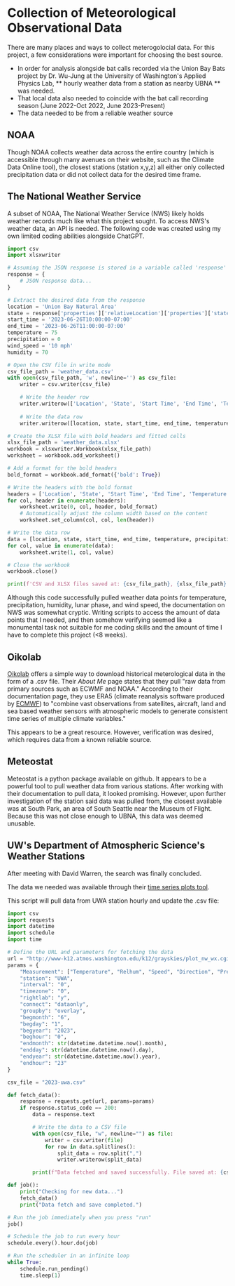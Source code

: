 # Collection of Meteorological Observational Data

There are many places and ways to collect meterogolocial data. For this project, a few considerations were 
important for choosing the best source. 
* In order for analysis alongside bat calls recorded via the Union Bay Bats project by Dr. Wu-Jung at the University of Washington's Applied Physics Lab, ** hourly weather data from a station as nearby UBNA ** was needed.
* That local data also needed to coincide with the bat call recording season (June 2022-Oct 2022, June 2023-Present)
* The data needed to be from a reliable weather source

## NOAA

Though NOAA collects weather data across the entire country (which is accessible through many avenues on their website, such as the Climate Data Online tool), 
the closest stations (station x,y,z) all either only collected precipitation data or did not collect data for the desired time frame. 

## The National Weather Service

A subset of NOAA, The National Weather Service (NWS) likely holds weather records much like what this project sought. 
To access NWS's weather data, an API is needed. The following code was created using my own limited coding abilities alongside ChatGPT. 
```python
import csv
import xlsxwriter

# Assuming the JSON response is stored in a variable called 'response'
response = {
    # JSON response data...
}

# Extract the desired data from the response
location = 'Union Bay Natural Area'
state = response['properties']['relativeLocation']['properties']['state']
start_time = '2023-06-26T10:00:00-07:00'
end_time = '2023-06-26T11:00:00-07:00'
temperature = 75
precipitation = 0
wind_speed = '10 mph'
humidity = 70

# Open the CSV file in write mode
csv_file_path = 'weather_data.csv'
with open(csv_file_path, 'w', newline='') as csv_file:
    writer = csv.writer(csv_file)

    # Write the header row
    writer.writerow(['Location', 'State', 'Start Time', 'End Time', 'Temperature', 'Precipitation', 'Wind Speed', 'Humidity'])
    
    # Write the data row
    writer.writerow([location, state, start_time, end_time, temperature, precipitation, wind_speed, humidity])

# Create the XLSX file with bold headers and fitted cells
xlsx_file_path = 'weather_data.xlsx'
workbook = xlsxwriter.Workbook(xlsx_file_path)
worksheet = workbook.add_worksheet()

# Add a format for the bold headers
bold_format = workbook.add_format({'bold': True})

# Write the headers with the bold format
headers = ['Location', 'State', 'Start Time', 'End Time', 'Temperature', 'Precipitation', 'Wind Speed', 'Humidity']
for col, header in enumerate(headers):
    worksheet.write(0, col, header, bold_format)
    # Automatically adjust the column width based on the content
    worksheet.set_column(col, col, len(header))

# Write the data row
data = [location, state, start_time, end_time, temperature, precipitation, wind_speed, humidity]
for col, value in enumerate(data):
    worksheet.write(1, col, value)

# Close the workbook
workbook.close()

print(f'CSV and XLSX files saved at: {csv_file_path}, {xlsx_file_path}')
```
Although this code successfully pulled weather data points for temperature, precipitation, humidity, lunar phase, and wind speed, the documentation on NWS was somewhat cryptic. 
Writing scripts to access the amount of data points that I needed, and then somehow verifying seemed like a monumental task not suitable for me coding skills and the amount of time I have to complete this project (<8 weeks). 

## Oikolab

[Oikolab](https://oikolab.com) offers a simple way to download historical meterological data in the form of a .csv file. Their *About Me* page states that
they pull "raw data from primary sources such as ECWMF and NOAA."
According to their documentation page, they use ERA5 (climate reanalysis software produced by [ECMWF](https://climate.copernicus.eu/climate-reanalysis))
to "combine vast observations from satellites, aircraft, land and sea based weather sensors with atmospheric models to generate consistent time series of multiple climate variables."

This appears to be a great resource. However, verification was desired, which requires data from a known reliable source. 

## Meteostat 

Meteostat is a python package available on github. It appears to be a powerful tool to pull weather data from various stations. 
After working with their documentation to pull data, it looked promising. However, upon further investigation of the station said data was pulled from, 
the closest available was at South Park, an area of South Seattle near the Museum of Flight. Because this was not close enough to UBNA, this data was deemed unusable. 

## UW's Department of Atmospheric Science's Weather Stations

After meeting with David Warren, the search was finally concluded. 

The data we needed was available through their [time series plots tool](http://www-k12.atmos.washington.edu/k12/grayskies/nw_weather.html).

This script will pull data from UWA station hourly and update the .csv file: 

```python
import csv
import requests
import datetime
import schedule
import time

# Define the URL and parameters for fetching the data
url = "http://www-k12.atmos.washington.edu/k12/grayskies/plot_nw_wx.cgi"
params = {
    "Measurement": ["Temperature", "Relhum", "Speed", "Direction", "Pressure", "Solar", "SumRain", "Rain"],
    "station": "UWA",
    "interval": "0",
    "timezone": "0",
    "rightlab": "y",
    "connect": "dataonly",
    "groupby": "overlay",
    "begmonth": "6",
    "begday": "1",
    "begyear": "2023",
    "beghour": "0",
    "endmonth": str(datetime.datetime.now().month),
    "endday": str(datetime.datetime.now().day),
    "endyear": str(datetime.datetime.now().year),
    "endhour": "23"
}

csv_file = "2023-uwa.csv"

def fetch_data():
    response = requests.get(url, params=params)
    if response.status_code == 200:
        data = response.text

        # Write the data to a CSV file
        with open(csv_file, "w", newline="") as file:
            writer = csv.writer(file)
            for row in data.splitlines():
                split_data = row.split(",")
                writer.writerow(split_data)

        print(f"Data fetched and saved successfully. File saved at: {csv_file}")

def job():
    print("Checking for new data...")
    fetch_data()
    print("Data fetch and save completed.")

# Run the job immediately when you press "run"
job()

# Schedule the job to run every hour
schedule.every().hour.do(job)

# Run the scheduler in an infinite loop
while True:
    schedule.run_pending()
    time.sleep(1)
```
